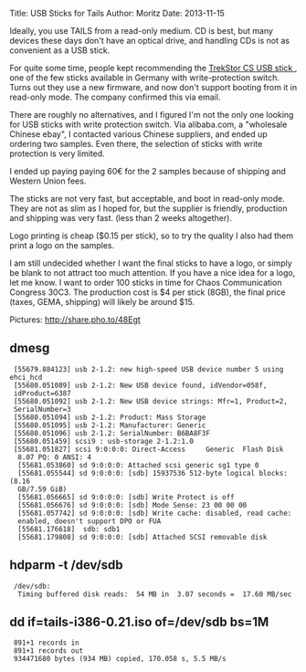 Title:  USB Sticks for Tails 
Author: Moritz 
Date: 2013-11-15

Ideally, you use TAILS from a read-only medium. CD is best, but many
devices these days don't have an optical drive, and handling CDs is not
as convenient as a USB stick.

For quite some time, people kept recommending the [TrekStor CS USB stick
](https://geizhals.de/trekstor-cs-8gb-50324-a240853.html), one of the
few sticks available in Germany with write-protection switch. Turns out
they use a new firmware, and now don't support booting from it in
read-only mode. The company confirmed this via email.

There are roughly no alternatives, and I figured I'm not the only one
looking for USB sticks with write protection switch. Via alibaba.com, a
"wholesale Chinese ebay", I contacted various Chinese suppliers, and
ended up ordering two samples. Even there, the selection of sticks with
write protection is very limited.

I ended up paying paying 60€ for the 2 samples because of shipping and
Western Union fees.

The sticks are not very fast, but acceptable, and boot in read-only
mode. They are not as slim as I hoped for, but the supplier is friendly,
production and shipping was very fast. (less than 2 weeks altogether).

Logo printing is cheap ($0.15 per stick), so to try the quality I also
had them print a logo on the samples.

I am still undecided whether I want the final sticks to have a logo, or
simply be blank to not attract too much attention. If you have a nice
idea for a logo, let me know. I want to order 100 sticks in time for
Chaos Communication Congress 30C3. The production cost is $4 per stick
(8GB), the final price (taxes, GEMA, shipping) will likely be around $15.

Pictures: <http://share.pho.to/48Egt>

## dmesg

     [55679.884123] usb 2-1.2: new high-speed USB device number 5 using ehci_hcd
     [55680.051089] usb 2-1.2: New USB device found, idVendor=058f,
     idProduct=6387
     [55680.051092] usb 2-1.2: New USB device strings: Mfr=1, Product=2,
     SerialNumber=3
     [55680.051094] usb 2-1.2: Product: Mass Storage
     [55680.051095] usb 2-1.2: Manufacturer: Generic
     [55680.051096] usb 2-1.2: SerialNumber: B6BA8F3F
     [55680.051459] scsi9 : usb-storage 2-1.2:1.0
     [55681.051827] scsi 9:0:0:0: Direct-Access     Generic  Flash Disk
      8.07 PQ: 0 ANSI: 4
      [55681.053860] sd 9:0:0:0: Attached scsi generic sg1 type 0
      [55681.055544] sd 9:0:0:0: [sdb] 15937536 512-byte logical blocks: (8.16
      GB/7.59 GiB)
      [55681.056665] sd 9:0:0:0: [sdb] Write Protect is off
      [55681.056676] sd 9:0:0:0: [sdb] Mode Sense: 23 00 00 00
      [55681.057742] sd 9:0:0:0: [sdb] Write cache: disabled, read cache:
      enabled, doesn't support DPO or FUA
      [55681.176618]  sdb: sdb1
      [55681.179808] sd 9:0:0:0: [sdb] Attached SCSI removable disk

## hdparm -t /dev/sdb

     /dev/sdb:
      Timing buffered disk reads:  54 MB in  3.07 seconds =  17.60 MB/sec

## dd if=tails-i386-0.21.iso of=/dev/sdb bs=1M

     891+1 records in
     891+1 records out
     934471680 bytes (934 MB) copied, 170.058 s, 5.5 MB/s
